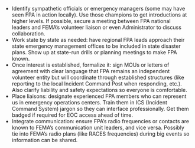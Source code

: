 - Identify sympathetic officials or emergency managers (some may have seen FPA in action locally). Use those champions to get introductions at higher levels. If possible, secure a meeting between FPA national leaders and FEMA’s volunteer liaison or even Administrator to discuss collaboration.  
- Work state by state as needed: have regional FPA leads approach their state emergency management offices to be included in state disaster plans. Show up at state-run drills or planning meetings to make FPA known.  
- Once interest is established, formalize it: sign MOUs or letters of agreement with clear language that FPA remains an independent volunteer entity but will coordinate through established structures (like reporting to the local Incident Command Post when responding, etc.). Also clarify liability and safety expectations so everyone is comfortable.  
- Place liaisons: designate experienced FPA members who can represent us in emergency operations centers. Train them in ICS (Incident Command System) jargon so they can interface professionally. Get them badged if required for EOC access ahead of time.  
- Integrate communication: ensure FPA’s radio frequencies or contacts are known to FEMA’s communication unit leaders, and vice versa. Possibly tie into FEMA’s radio plans (like RACES frequencies) during big events so information can be shared.